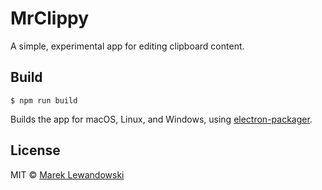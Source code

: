 # MrClippy

A simple, experimental app for editing clipboard content.

## Build

```
$ npm run build
```

Builds the app for macOS, Linux, and Windows, using [electron-packager](https://github.com/electron-userland/electron-packager).


## License

MIT © [Marek Lewandowski](https://github.com/mlewand/mrclippy)
